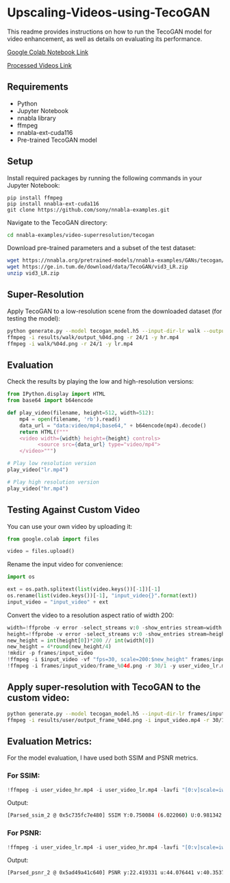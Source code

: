 # Upscaling-Videos-using-TecoGAN

This readme provides instructions on how to run the TecoGAN model for video enhancement, as well as details on evaluating its performance.

[Google Colab Notebook Link](https://colab.research.google.com/drive/1PeyhUNNX7OcL0KywTnjnCh70TSsKF8uC?usp=sharing)

[Processed Videos Link](https://drive.google.com/drive/folders/1T0mTjqYZPwfAtepQqHVxlZNmVe4sqVt6?usp=sharing)

## Requirements

* Python
* Jupyter Notebook
* nnabla library
* ffmpeg
* nnabla-ext-cuda116
* Pre-trained TecoGAN model

## Setup
Install required packages by running the following commands in your Jupyter Notebook:
```
pip install ffmpeg
pip install nnabla-ext-cuda116
git clone https://github.com/sony/nnabla-examples.git
```

Navigate to the TecoGAN directory:

```bash
cd nnabla-examples/video-superresolution/tecogan
```

Download pre-trained parameters and a subset of the test dataset:
```bash
wget https://nnabla.org/pretrained-models/nnabla-examples/GANs/tecogan/tecogan_model.h5
wget https://ge.in.tum.de/download/data/TecoGAN/vid3_LR.zip
unzip vid3_LR.zip
```

## Super-Resolution
Apply TecoGAN to a low-resolution scene from the downloaded dataset (for testing the model):

```bash
python generate.py --model tecogan_model.h5 --input-dir-lr walk --output-dir results/walk
ffmpeg -i results/walk/output_%04d.png -r 24/1 -y hr.mp4
ffmpeg -i walk/%04d.png -r 24/1 -y lr.mp4
```

## Evaluation
Check the results by playing the low and high-resolution versions:

```python
from IPython.display import HTML
from base64 import b64encode

def play_video(filename, height=512, width=512):
    mp4 = open(filename, 'rb').read()
    data_url = "data:video/mp4;base64," + b64encode(mp4).decode()
    return HTML(f"""
    <video width={width} height={height} controls>
          <source src={data_url} type="video/mp4">
    </video>""")

# Play low resolution version
play_video("lr.mp4")

# Play high resolution version
play_video("hr.mp4")
```

## Testing Against Custom Video
You can use your own video by uploading it:

```python
from google.colab import files

video = files.upload()
```

Rename the input video for convenience:

```python
import os

ext = os.path.splitext(list(video.keys())[-1])[-1]
os.rename(list(video.keys())[-1], "input_video{}".format(ext))
input_video = "input_video" + ext
```

Convert the video to a resolution aspect ratio of width 200:

```python
width=!ffprobe -v error -select_streams v:0 -show_entries stream=width -of csv=p=0 input_video.mp4
height=!ffprobe -v error -select_streams v:0 -show_entries stream=height -of csv=p=0 input_video.mp4
new_height = int(height[0])*200 // int(width[0])
new_height = 4*round(new_height/4)
!mkdir -p frames/input_video
!ffmpeg -i $input_video -vf "fps=30, scale=200:$new_height" frames/input_video/frame_%04d.png
!ffmpeg -i frames/input_video/frame_%04d.png -r 30/1 -y user_video_lr.mp4
```

## Apply super-resolution with TecoGAN to the custom video:

```bash
python generate.py --model tecogan_model.h5 --input-dir-lr frames/input_video/ --output-dir results/user
ffmpeg -i results/user/output_frame_%04d.png -i input_video.mp4 -r 30/1
```

## Evaluation Metrics:
For the model evaluation, I have used both SSIM and PSNR metrics.

### For SSIM:

```python
!ffmpeg -i user_video_hr.mp4 -i user_video_lr.mp4 -lavfi "[0:v]scale=iw*min(800/iw\,800/ih):ih*min(800/iw\,800/ih)[a];[1:v]scale=iw*min(800/iw\,800/ih):ih*min(800/iw\,800/ih)[b];[a][b]ssim" -f null -
```

Output:
```bash
[Parsed_ssim_2 @ 0x5c735fc7e480] SSIM Y:0.750084 (6.022060) U:0.981342 (17.291398) V:0.976813 (16.347605) All:0.902747 (10.120948)
```

### For PSNR:

```python
!ffmpeg -i user_video_lr.mp4 -i user_video_hr.mp4 -lavfi "[0:v]scale=iw*min(800/iw\,800/ih):ih*min(800/iw\,800/ih)[a];[1:v]scale=iw*min(800/iw\,800/ih):ih*min(800/iw\,800/ih)[b];[a][b]psnr" -f null -
```

Output:
```bash
[Parsed_psnr_2 @ 0x5ad49a41c640] PSNR y:22.419331 u:44.076441 v:40.353784 average:27.092135 min:26.469507 max:27.641027
```
